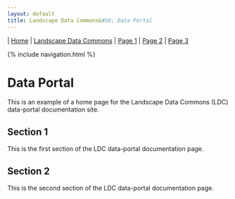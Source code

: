 ```yaml
---
layout: default
title: Landscape Data Commons&#58; Data Portal
---
```

| [Home](./) | [Landscape Data Commons](https://cmfraser1380.github.io/ldc-github-pages-template/) | [Page 1](./map/page-1.html) | [Page 2](./map/page-2.html) | [Page 3](./map/page-3.html)

{% include navigation.html %}

# Data Portal

This is an example of a home page for the Landscape Data Commons (LDC) data-portal documentation site.

## Section 1

This is the first section of the LDC data-portal documentation page.

## Section 2

This is the second section of the LDC data-portal documentation page.
